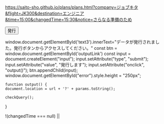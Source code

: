 https://saito-sho.github.io/plans/plans.html?company=ジョブキタ&flight=JK300&destination=エンジニア&time=15:00&changedTime=15:30&notice=さらなる準備のため


 <input type="submit" value="発行" id="output" onclick="textInput()">

window.document.getElementById('text3').innerText="データが発行されました。発行ボタンからアクセスしてください。"
const btn = window.document.getElementById('outputLink')
    const input = document.createElement("input");
    input.setAttribute("type", "submit");
    input.setAttribute("value", "発行します");
    input.setAttribute("onclick", "output()");
    btn.appendChild(input);
    window.document.getElementById("error").style.height = "250px";

    function output() {
    document.location = url + '?' + params.toString();

    checkQuery();
}

 !(changedTime === null) ||